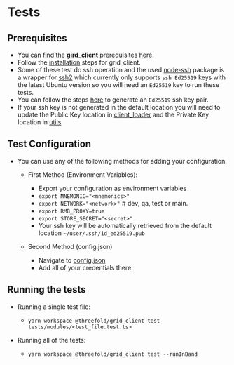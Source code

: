 # Tests

## Prerequisites

- You can find the **gird_client** prerequisites [here](../README.md#prerequisites).
- Follow the [installation](../README.md#installation) steps for grid_client.
- Some of these test do ssh operation and the used [node-ssh](https://www.npmjs.com/package/node-ssh/v/13.0.0) package is a wrapper for [ssh2](https://www.npmjs.com/package/ssh2) which currently only supports `ssh Ed25519` keys with the latest Ubuntu version so you will need an `Ed25519` key to run these tests.
- You can follow the steps [here](https://render.com/docs/ssh-generating-keys) to generate an `Ed25519` ssh key pair.
- If your ssh key is not generated in the default location you will need to update the Public Key location in [client_loader](../tests/client_loader.ts) and the Private Key location in [utils](../tests/utils.ts)

## Test Configuration

- You can use any of the following methods for adding your configuration.

  - First Method (Environment Variables):

    - Export your configuration as environment variables
    - `export MNEMONIC="<mnemonics>"`
    - `export NETWORK="<network>"` # dev, qa, test or main.
    - `export RMB_PROXY=true`
    - `export STORE_SECRET="<secret>"`
    - Your ssh key will be automatically retrieved from the default location `~/user/.ssh/id_ed25519.pub`

  - Second Method (config.json)
    - Navigate to [config.json](../tests/config.json)
    - Add all of your credentials there.

## Running the tests

- Running a single test file:

  - `yarn workspace @threefold/grid_client test tests/modules/<test_file.test.ts>`

- Running all of the tests:

  - `yarn workspace @threefold/grid_client test --runInBand`
